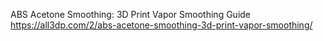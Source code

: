 


ABS Acetone Smoothing: 3D Print Vapor Smoothing Guide
https://all3dp.com/2/abs-acetone-smoothing-3d-print-vapor-smoothing/

